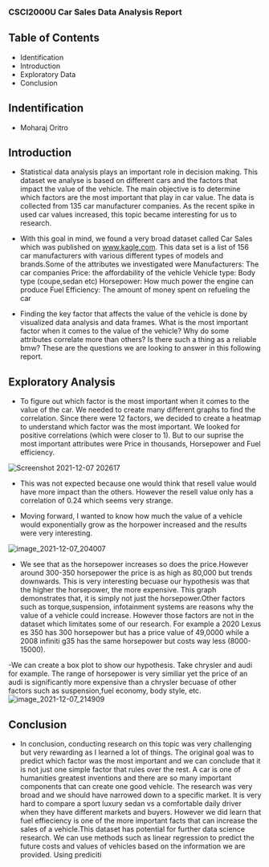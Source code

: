 ### CSCI2000U  Car Sales Data Analysis Report

 
 
 ## Table of Contents 

   - Identification
   - Introduction
   - Exploratory Data
   - Conclusion
   
   






##  Indentification
  - Moharaj Oritro
 

## Introduction
   
   -  Statistical data analysis plays an important role in decision making. This dataset we analyse is based on different cars and the factors that impact the value of the vehicle. The main objective is to determine which factors are the most important that play in car value. The data is collected from 135 car manufacturer companies. As the recent spike in used car values increased, this topic became interesting for us to research.

  - With this goal in mind, we found a very broad dataset called Car Sales which was published on www.kagle.com. This data set is  a list of 156 car manufacturers with various different types of models and brands.Some of the attributes we investigated were
Manufacturers: The car companies
Price: the affordability of the vehicle
Vehicle type:  Body type (coupe,sedan etc)
Horsepower: How much power the engine can produce
Fuel Efficiency: The amount of money spent on refueling the car


- Finding the key factor that affects the value of the vehicle is done by visualized data analysis and data frames. What is the most important factor when it comes to the value of the vehicle? Why do some attributes correlate more than others? Is there such a thing as a reliable bmw? These are the questions we are looking to answer in this following report.


## Exploratory Analysis
   - To figure out which factor is the most important when it comes to the value of the car. We needed to create many different graphs to find the correlation. Since there were 12 factors, we decided to create a heatmap to understand which factor was the most important. We looked for positive correlations (which were closer to 1). But to our suprise  the most important attributes were Price in thousands, Horsepower and Fuel efficiency.

![Screenshot 2021-12-07 202617](https://user-images.githubusercontent.com/90271165/145131884-123cca39-9c06-4778-8181-8aaae268dd34.png)
- This was not expected because one would think that resell value would have more impact than the others. However the resell value only has a correlation of 0.24 which seems very strange. 

- Moving forward, I wanted to know  how much the value of a vehicle would exponentially grow as the horpower increased and the results were very interesting.

![image_2021-12-07_204007](https://user-images.githubusercontent.com/90271165/145133115-fd1c4ebf-99d1-492e-93f1-237ca20a7d20.png)
- We see that as the horsepower increases so does the  price.However around 300-350 horsepower the price is as high as 80,000 but trends downwards. This is very interesting becuase our hypothesis was that the higher the horsepower, the more expensive. This graph demonstrates that, it is simply not just the horsepower.Other factors such as torque,suspension, infotainment systems are reasons why the value of a vehicle could increase. However those factors are not in the dataset which limitates some of our research. For example a 2020 Lexus es 350 has 300 horsepower but has a price value of 49,0000 while a 2008 infiniti g35 has the same horsepower but costs way less (8000-15000).

-We can create a box plot to show our hypothesis. Take chrysler and audi for example. The range of horsepower is very similiar yet the price of an audi is significantly more expensive than a chrysler becuase of other factors such as suspension,fuel economy, body style, etc. 
 ![image_2021-12-07_214909](https://user-images.githubusercontent.com/90271165/145139645-cc4364d0-327e-4785-8e7a-004d63ca82a2.png)



## Conclusion

- In conclusion, conducting research on this topic was very challenging but very rewarding as I learned a lot of things. The original goal was to predict which factor was the most important and we can conclude that it is not just one simple factor that rules over the rest. A car is one of humanities greatest inventions and there are so many important components that can create one good vehicle. The research was very broad and we should have narrowed down to a specific market. It is very hard to compare a sport luxury sedan vs a comfortable daily driver when they have different markets and buyers. However we did learn that fuel effieciency is one of the more important facts that can increase the sales of a vehicle.This dataset has potential for further data science research. We can use methods such as linear regression to predict the future costs and values of vehicles based on the information we are provided. Using prediciti



